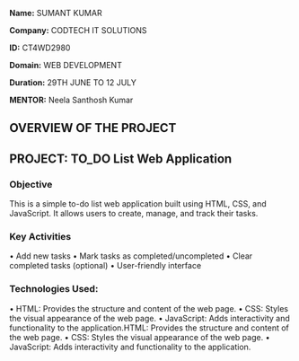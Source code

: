 **Name:** SUMANT KUMAR

**Company:** CODTECH IT SOLUTIONS

**ID:**  CT4WD2980

**Domain:** WEB DEVELOPMENT

**Duration:** 29TH JUNE TO 12 JULY

**MENTOR:** Neela Santhosh Kumar

## OVERVIEW OF THE PROJECT

## PROJECT: TO_DO List Web Application

### Objective
This is a simple to-do list web application built using HTML, CSS, and JavaScript. It allows users to create, manage, and track their tasks.

### Key Activities
• Add new tasks
• Mark tasks as completed/uncompleted
• Clear completed tasks (optional)
• User-friendly interface

### Technologies Used:
• HTML: Provides the structure and content of the web page.
• CSS: Styles the visual appearance of the web page.
• JavaScript: Adds interactivity and functionality to the application.HTML: Provides the structure and content of the web page.
• CSS: Styles the visual appearance of the web page.
• JavaScript: Adds interactivity and functionality to the application.
